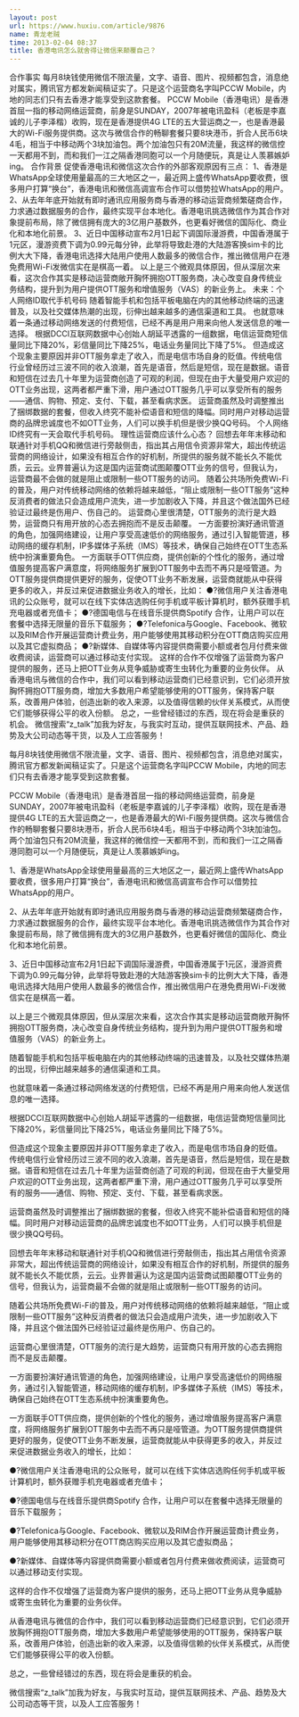 ```yaml
---
layout: post
url: https://www.huxiu.com/article/9876
name: 青龙老贼
time: 2013-02-04 08:37
title: 香港电讯怎么就舍得让微信来颠覆自己？
---
```

合作事实 每月8块钱使用微信不限流量，文字、语音、图片、视频都包含，消息绝对属实，腾讯官方都发新闻稿证实了。只是这个运营商名字叫PCCW Mobile，内地的同志们只有去香港才能享受到这款套餐。 PCCW Mobile（香港电讯）是香港首屈一指的移动网络运营商，前身是SUNDAY，2007年被电讯盈科（老板是李嘉诚的儿子李泽楷）收购，现在是香港提供4G LTE的五大营运商之一，也是香港最大的Wi-Fi服务提供商。这次与微信合作的畅聊套餐只要8块港币，折合人民币6块4毛，相当于中移动两个3块加油包。两个加油包只有20M流量，我这样的微信控一天都用不到，而和我们一江之隔香港同胞可以一个月随便玩，真是让人羡慕嫉妒ing。 合作背景 促使香港电讯和微信这次合作的外部客观原因有三点： 1、香港是WhatsApp全球使用量最高的三大地区之一，最近网上盛传WhatsApp要收费，很多用户打算“换台”，香港电讯和微信高调宣布合作可以借势拉WhatsApp的用户。 2、从去年年底开始就有即时通讯应用服务商与香港的移动运营商频繁磋商合作，力求通过数据服务的合作，最终实现平台本地化。香港电讯挑选微信作为其合作对象提前布局，除了微信拥有庞大的3亿用户基数外，也更看好微信的国际化、商业化和本地化前景。 3、近日中国移动宣布2月1日起下调国际漫游费，中国香港属于1元区，漫游资费下调为0.99元每分钟，此举将导致赴港的大陆游客换sim卡的比例大大下降，香港电讯选择大陆用户使用人数最多的微信合作，推出微信用户在港免费用Wi-Fi发微信实在是棋高一着。 以上是三个微观具体原因，但从深层次来看，这次合作其实是移动运营商敞开胸怀拥抱OTT服务商，决心改变自身传统业务结构，提升到为用户提供OTT服务和增值服务（VAS）的新业务上。 未来：个人网络ID取代手机号码 随着智能手机和包括平板电脑在内的其他移动终端的迅速普及，以及社交媒体热潮的出现，衍伸出越来越多的通信渠道和工具。 也就意味着一条通过移动网络发送的付费短信，已经不再是用户用来向他人发送信息的唯一选择。 根据DCCI互联网数据中心创始人胡延平透露的一组数据，电信运营商短信量同比下降20%，彩信量同比下降25%，电话业务量同比下降了5%。 但造成这个现象主要原因并非OTT服务拿走了收入，而是电信市场自身的贬值。传统电信行业曾经历过三波不同的收入浪潮，首先是语音，然后是短信，现在是数据。语音和短信在过去几十年里为运营商创造了可观的利润，但现在由于大量受用户欢迎的OTT业务出现，这两者都严重下滑，用户通过OTT服务几乎可以享受所有的服务——通信、购物、预定、支付、下载，甚至看病求医。 运营商虽然及时调整推出了捆绑数据的套餐，但收入终究不能补偿语音和短信的降幅。同时用户对移动运营商的品牌忠诚度也不如OTT业务，人们可以换手机但是很少换QQ号码。 个人网络ID终究有一天会取代手机号码。 理性运营商应该什么心态？ 回想去年年末移动和联通针对手机QQ和微信进行旁敲侧击，指出其占用信令资源非常大，超出传统运营商的网络设计，如果没有相互合作的好机制，所提供的服务就不能长久不能优质，云云。业界普遍认为这是国内运营商试图颠覆OTT业务的信号，但我认为，运营商最不会做的就是阻止或限制一些OTT服务的访问。 随着公共场所免费Wi-Fi的普及，用户对传统移动网络的依赖将越来越低，“阻止或限制一些OTT服务”这种反消费者的做法只会造成用户流失，进一步加剧收入下降，并且这个做法国外已经验证过最终是伤用户、伤自己的。 运营商心里很清楚，OTT服务的流行是大趋势，运营商只有用开放的心态去拥抱而不是反击颠覆。 一方面要扮演好通讯管道的角色，加强网络建设，让用户享受高速低价的网络服务，通过引入智能管道，移动网络的缓存机制，IP多媒体子系统（IMS）等技术，确保自己始终在OTT生态系统中扮演重要角色。 一方面联手OTT供应商，提供创新的个性化的服务，通过增值服务提高客户满意度，将网络服务扩展到OTT服务中去而不再只是哑管道。为OTT服务提供商提供更好的服务，促使OTT业务不断发展，运营商就能从中获得更多的收入，并反过来促进数据业务收入的增长，比如： ●?微信用户关注香港电讯的公众账号，就可以在线下实体店选购任何手机或平板计算机时，额外获赠手机充电器或者充值卡； ●?德国电信与在线音乐提供商Spotify 合作，让用户可以在套餐中选择无限量的音乐下载服务； ●?Telefonica与Google、Facebook、微软以及RIM合作开展运营商计费业务，用户能够使用其移动积分在OTT商店购买应用以及其它虚拟商品； ●?新媒体、自媒体等内容提供商需要小额或者包月付费来做收费阅读，运营商可以通过移动支付实现。 这样的合作不仅增强了运营商为客户提供的服务，还马上把OTT业务从竞争威胁或寄生虫转化为重要的业务伙伴。 从香港电讯与微信的合作中，我们可以看到移动运营商们已经意识到，它们必须开放胸怀拥抱OTT服务商，增加大多数用户希望能够使用的OTT服务，保持客户联系，改善用户体验，创造出新的收入来源，以及值得信赖的伙伴关系模式，从而使它们能够获得公平的收入份额。 总之，一些曾经错过的东西，现在将会是重获的机会。 微信搜索“z_talk”加我为好友，与我实时互动，提供互联网技术、产品、趋势及大公司动态等干货，以及人工应答服务！

每月8块钱使用微信不限流量，文字、语音、图片、视频都包含，消息绝对属实，腾讯官方都发新闻稿证实了。只是这个运营商名字叫PCCW Mobile，内地的同志们只有去香港才能享受到这款套餐。

PCCW Mobile（香港电讯）是香港首屈一指的移动网络运营商，前身是SUNDAY，2007年被电讯盈科（老板是李嘉诚的儿子李泽楷）收购，现在是香港提供4G LTE的五大营运商之一，也是香港最大的Wi-Fi服务提供商。这次与微信合作的畅聊套餐只要8块港币，折合人民币6块4毛，相当于中移动两个3块加油包。两个加油包只有20M流量，我这样的微信控一天都用不到，而和我们一江之隔香港同胞可以一个月随便玩，真是让人羡慕嫉妒ing。

1、香港是WhatsApp全球使用量最高的三大地区之一，最近网上盛传WhatsApp要收费，很多用户打算“换台”，香港电讯和微信高调宣布合作可以借势拉WhatsApp的用户。

2、从去年年底开始就有即时通讯应用服务商与香港的移动运营商频繁磋商合作，力求通过数据服务的合作，最终实现平台本地化。香港电讯挑选微信作为其合作对象提前布局，除了微信拥有庞大的3亿用户基数外，也更看好微信的国际化、商业化和本地化前景。

3、近日中国移动宣布2月1日起下调国际漫游费，中国香港属于1元区，漫游资费下调为0.99元每分钟，此举将导致赴港的大陆游客换sim卡的比例大大下降，香港电讯选择大陆用户使用人数最多的微信合作，推出微信用户在港免费用Wi-Fi发微信实在是棋高一着。

以上是三个微观具体原因，但从深层次来看，这次合作其实是移动运营商敞开胸怀拥抱OTT服务商，决心改变自身传统业务结构，提升到为用户提供OTT服务和增值服务（VAS）的新业务上。

随着智能手机和包括平板电脑在内的其他移动终端的迅速普及，以及社交媒体热潮的出现，衍伸出越来越多的通信渠道和工具。

也就意味着一条通过移动网络发送的付费短信，已经不再是用户用来向他人发送信息的唯一选择。

根据DCCI互联网数据中心创始人胡延平透露的一组数据，电信运营商短信量同比下降20%，彩信量同比下降25%，电话业务量同比下降了5%。

但造成这个现象主要原因并非OTT服务拿走了收入，而是电信市场自身的贬值。传统电信行业曾经历过三波不同的收入浪潮，首先是语音，然后是短信，现在是数据。语音和短信在过去几十年里为运营商创造了可观的利润，但现在由于大量受用户欢迎的OTT业务出现，这两者都严重下滑，用户通过OTT服务几乎可以享受所有的服务——通信、购物、预定、支付、下载，甚至看病求医。

运营商虽然及时调整推出了捆绑数据的套餐，但收入终究不能补偿语音和短信的降幅。同时用户对移动运营商的品牌忠诚度也不如OTT业务，人们可以换手机但是很少换QQ号码。

回想去年年末移动和联通针对手机QQ和微信进行旁敲侧击，指出其占用信令资源非常大，超出传统运营商的网络设计，如果没有相互合作的好机制，所提供的服务就不能长久不能优质，云云。业界普遍认为这是国内运营商试图颠覆OTT业务的信号，但我认为，运营商最不会做的就是阻止或限制一些OTT服务的访问。

随着公共场所免费Wi-Fi的普及，用户对传统移动网络的依赖将越来越低，“阻止或限制一些OTT服务”这种反消费者的做法只会造成用户流失，进一步加剧收入下降，并且这个做法国外已经验证过最终是伤用户、伤自己的。

运营商心里很清楚，OTT服务的流行是大趋势，运营商只有用开放的心态去拥抱而不是反击颠覆。

一方面要扮演好通讯管道的角色，加强网络建设，让用户享受高速低价的网络服务，通过引入智能管道，移动网络的缓存机制，IP多媒体子系统（IMS）等技术，确保自己始终在OTT生态系统中扮演重要角色。

一方面联手OTT供应商，提供创新的个性化的服务，通过增值服务提高客户满意度，将网络服务扩展到OTT服务中去而不再只是哑管道。为OTT服务提供商提供更好的服务，促使OTT业务不断发展，运营商就能从中获得更多的收入，并反过来促进数据业务收入的增长，比如：

●?微信用户关注香港电讯的公众账号，就可以在线下实体店选购任何手机或平板计算机时，额外获赠手机充电器或者充值卡；

●?德国电信与在线音乐提供商Spotify 合作，让用户可以在套餐中选择无限量的音乐下载服务；

●?Telefonica与Google、Facebook、微软以及RIM合作开展运营商计费业务，用户能够使用其移动积分在OTT商店购买应用以及其它虚拟商品；

●?新媒体、自媒体等内容提供商需要小额或者包月付费来做收费阅读，运营商可以通过移动支付实现。

这样的合作不仅增强了运营商为客户提供的服务，还马上把OTT业务从竞争威胁或寄生虫转化为重要的业务伙伴。

从香港电讯与微信的合作中，我们可以看到移动运营商们已经意识到，它们必须开放胸怀拥抱OTT服务商，增加大多数用户希望能够使用的OTT服务，保持客户联系，改善用户体验，创造出新的收入来源，以及值得信赖的伙伴关系模式，从而使它们能够获得公平的收入份额。

总之，一些曾经错过的东西，现在将会是重获的机会。

微信搜索“z_talk”加我为好友，与我实时互动，提供互联网技术、产品、趋势及大公司动态等干货，以及人工应答服务！

